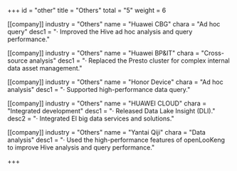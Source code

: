 +++
id = "other"
title = "Others"
total = "5"
weight = 6


[[company]]
industry = "Others"
name = "Huawei CBG"
chara = "Ad hoc query"
desc1 = "· Improved the Hive ad hoc analysis and query performance."

[[company]]
industry = "Others"
name = "Huawei BP&IT"
chara = "Cross-source analysis"
desc1 = "· Replaced the Presto cluster for complex internal data asset management."

[[company]]
industry = "Others"
name = "Honor Device"
chara = "Ad hoc analysis"
desc1 = "· Supported high-performance data query."

[[company]]
industry = "Others"
name = "HUAWEI CLOUD"
chara = "Integrated development"
desc1 = "· Released Data Lake Insight (DLI)."
desc2 = "· Integrated EI big data services and solutions."

[[company]]
industry = "Others"
name = "Yantai Qiji"
chara = "Data analysis"
desc1 = "· Used the high-performance features of openLooKeng to improve Hive analysis and query performance."

+++